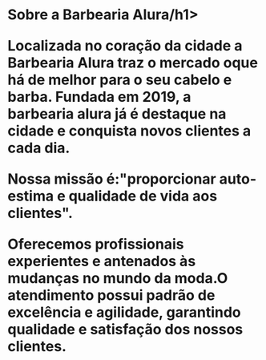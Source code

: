  <h1>Sobre a Barbearia Alura/h1>
 
<p>Localizada no coração da cidade a Barbearia Alura traz o mercado oque há de melhor para o seu  cabelo e barba. 
Fundada em 2019, a barbearia alura já é destaque na cidade e conquista novos clientes a cada dia.</p>

<p>Nossa missão é:"proporcionar auto-estima e qualidade de vida aos clientes".</p>

<p>Oferecemos profissionais experientes e antenados às mudanças no mundo da moda.O atendimento possui padrão de excelência
e agilidade, garantindo qualidade e satisfação dos nossos clientes.</p>
